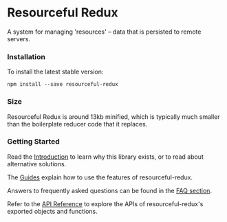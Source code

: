 # Resourceful Redux

A system for managing 'resources' – data that is persisted to remote servers.

### Installation

To install the latest stable version:

```
npm install --save resourceful-redux
```

### Size

Resourceful Redux is around 13kb minified, which is typically much smaller than
the boilerplate reducer code that it replaces.

### Getting Started

Read the [Introduction](/docs/introduction/README.md) to learn why this library
exists, or to read about alternative solutions.

The [Guides](/docs/guides/README.md) explain how to use the features
of resourceful-redux.

Answers to frequently asked questions can be found in the
[FAQ section](/docs/faq/README.md).

Refer to the [API Reference](/docs/api-reference/README.md) to explore the APIs
of resourceful-redux's exported objects and functions.
